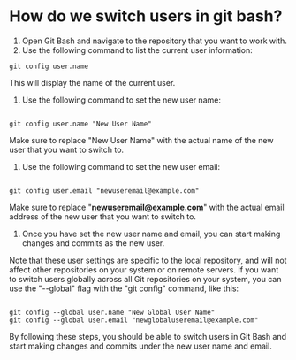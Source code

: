 # How do we switch users in git bash?

1. Open Git Bash and navigate to the repository that you want to work with.
2. Use the following command to list the current user information:

```
git config user.name

```

This will display the name of the current user.

1. Use the following command to set the new user name:

```

git config user.name "New User Name"

```

Make sure to replace "New User Name" with the actual name of the new user that you want to switch to.

1. Use the following command to set the new user email:

```

git config user.email "newuseremail@example.com"

```

Make sure to replace "**[newuseremail@example.com](mailto:newuseremail@example.com)**" with the actual email address of the new user that you want to switch to.

1. Once you have set the new user name and email, you can start making changes and commits as the new user.

Note that these user settings are specific to the local repository, and will not affect other repositories on your system or on remote servers. If you want to switch users globally across all Git repositories on your system, you can use the "--global" flag with the "git config" command, like this:

```

git config --global user.name "New Global User Name"
git config --global user.email "newglobaluseremail@example.com"

```

By following these steps, you should be able to switch users in Git Bash and start making changes and commits under the new user name and email.